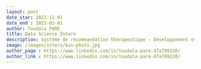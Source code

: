 ```yaml
---
layout: post
date_star: 2022-11-01 
date_end : 2023-03-01
author: Toudala PARE
title: Data Science Intern
description: Système de recommandation thérapeutique - Développement et intégration
image: /images/inters/bio-photo.jpg
author_page : https://www.linkedin.com/in/toudala-pare-47a799228/
author_link : https://www.linkedin.com/in/toudala-pare-47a799228/
---
```

